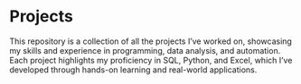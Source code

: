 # Projects
This repository is a collection of all the projects I’ve worked on, showcasing my skills and experience in programming, data analysis, and automation. Each project highlights my proficiency in SQL, Python, and Excel, which I’ve developed through hands-on learning and real-world applications.
